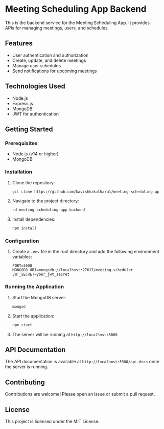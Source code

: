 # Meeting Scheduling App Backend

This is the backend service for the Meeting Scheduling App. It provides APIs for managing meetings, users, and schedules.

## Features

- User authentication and authorization
- Create, update, and delete meetings
- Manage user schedules
- Send notifications for upcoming meetings

## Technologies Used

- Node.js
- Express.js
- MongoDB
- JWT for authentication

## Getting Started

### Prerequisites

- Node.js (v14 or higher)
- MongoDB

### Installation

1. Clone the repository:
    ```bash
    git clone https://github.com/kavishkakalhara1/meeting-scheduling-app-backend.git
    ```
2. Navigate to the project directory:
    ```bash
    cd meeting-scheduling-app-backend
    ```
3. Install dependencies:
    ```bash
    npm install
    ```

### Configuration

1. Create a `.env` file in the root directory and add the following environment variables:
    ```env
    PORT=3000
    MONGODB_URI=mongodb://localhost:27017/meeting-scheduler
    JWT_SECRET=your_jwt_secret
    ```

### Running the Application

1. Start the MongoDB server:
    ```bash
    mongod
    ```
2. Start the application:
    ```bash
    npm start
    ```
3. The server will be running at `http://localhost:3000`.

## API Documentation

The API documentation is available at `http://localhost:3000/api-docs` once the server is running.

## Contributing

Contributions are welcome! Please open an issue or submit a pull request.

## License

This project is licensed under the MIT License.